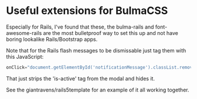 # Useful extensions for BulmaCSS

Especially for Rails, I've found that these, the bulma-rails and font-awesome-rails are the most bulletproof way to set this up and not have boring lookalike Rails/Bootstrap apps.

Note that for the Rails flash messages to be dismissable just tag them with this JavaScript:

```javascript
onClick="document.getElementById('notificationMessage').classList.remove('is-active')">
```

That just strips the 'is-active' tag from the modal and hides it.

See the giantravens/rails5template for an example of it all working together.
